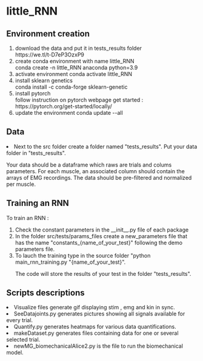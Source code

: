# little_RNN

## Environment creation ##

<ol>

<li>download the data and put it in tests_results folder</li>
https://we.tl/t-D7eP3OzxP9

<li>create conda environment with name little_RNN</li>
conda create -n little_RNN anaconda python=3.9

<li>activate environment 
conda activate little_RNN

<li>install sklearn genetics</li>
conda install -c conda-forge sklearn-genetic

<li>install pytorch</li> 
follow instruction on pytorch webpage get started : https://pytorch.org/get-started/locally/ 

<li>update the environment 
conda update --all 

</ol>

## Data ## 

<li> Next to the src folder create a folder named "tests_results". Put your data folder in "tests_results".</li>

Your data should be a dataframe which raws are trials and colums parameters. For each muscle, an associated column should contain the arrays of EMG recordings. 
The data should be pre-filtered and normalized per muscle. 

## Training an RNN ## 

To train an RNN : 

<ol>

<li> Check the constant parameters in the __init__.py file of each package</li>

<li> In the folder src/tests/params_files create a new_parameters file that has the name "constants_{name_of_your_test}" following the demo parameters file.</li>

<li> To lauch the training type in the source folder "python main_rnn_training.py "{name_of_your_test}".</li>

The code will store the results of your test in the folder "tests_results".

</ol>

## Scripts descriptions ##
<li>  Visualize files generate gif displaying stim , emg and kin in sync.</li>
<li>  SeeDatajoints.py generates pictures showing all signals available for every trial.</li>
<li>  Quantify.py generates heatmaps for various data quantifications.</li>
<li>  makeDataset.py generates files containing data for one or several selected trial.</li>
<li>  newMG_biomechanicalAlice2.py is the file to run the biomechanical model.</li>
